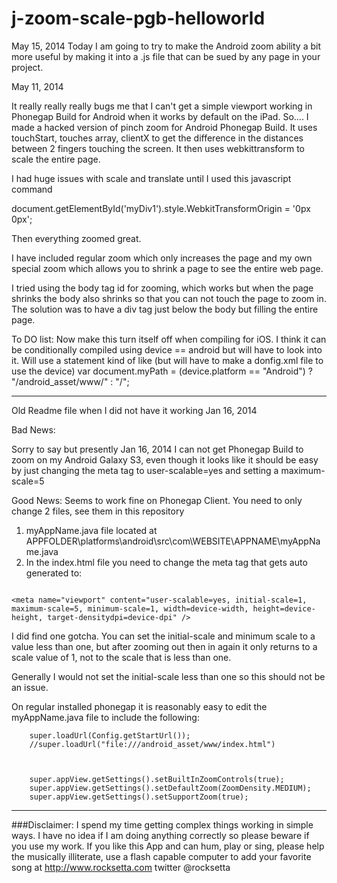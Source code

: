 j-zoom-scale-pgb-helloworld
======


May 15, 2014 Today I am going to try to make the Android zoom ability a bit more useful by making it into a .js file that can be sued by any page in your project.







May 11, 2014

It really really really bugs me that I can't get a simple viewport working in Phonegap Build for Android when it works by default on the iPad.  So.... I made a hacked version of pinch zoom for Android Phonegap Build. It uses touchStart, touches array, clientX to get the difference in the distances between 2 fingers touching the screen. It then uses webkittransform  to scale the entire page.


I had huge issues with scale and translate until I used this javascript command

document.getElementById('myDiv1').style.WebkitTransformOrigin = '0px 0px';

Then everything zoomed great.

I have included regular zoom which only increases the page and my own special zoom which allows you to shrink a page to see the entire web page.

I tried using the body tag id for zooming, which works but when the page shrinks the body also shrinks so that you can not touch the page to zoom in. The solution was to have a div tag just below the body but filling the entire page.




To DO list: Now make this turn itself off when compiling for iOS. I think it can be conditionally compiled using device == android but will have to look into it. Will use a statement kind of like  (but will have to make a donfig.xml file to use the device)
  var document.myPath = (device.platform == "Android") ? "/android_asset/www/" : "/";









----------------------------------------------------





Old Readme file when I did not have it working
Jan 16, 2014

Bad News:

Sorry to say but presently Jan 16, 2014 I can not get Phonegap Build to zoom on my Android Galaxy S3, even though it looks like it should be easy by just changing the meta tag to user-scalable=yes and setting a maximum-scale=5



Good News:
Seems to work fine on Phonegap Client. You need to only change 2 files, see them in this repository

1.  myAppName.java file located at  APPFOLDER\platforms\android\src\com\WEBSITE\APPNAME\myAppName.java
2.  In the index.html file you need to change the meta tag that gets auto generated to: 
 
```

<meta name="viewport" content="user-scalable=yes, initial-scale=1, maximum-scale=5, minimum-scale=1, width=device-width, height=device-height, target-densitydpi=device-dpi" />

```

I did find one gotcha. You can set the initial-scale and minimum scale to a value less than one, but after zooming out then in again it only returns to a scale value of 1, not to the scale that is less than one.

Generally I would not set the initial-scale less than one so this should not be an issue.

On regular installed phonegap it is reasonably easy to edit the myAppName.java file to include the following:


        super.loadUrl(Config.getStartUrl());
        //super.loadUrl("file:///android_asset/www/index.html")



        super.appView.getSettings().setBuiltInZoomControls(true);
        super.appView.getSettings().setDefaultZoom(ZoomDensity.MEDIUM);
        super.appView.getSettings().setSupportZoom(true);











************************************************************************************************************

###Disclaimer: I spend my time getting complex things working in simple ways. I have no idea if I am doing anything correctly so please beware if you use my work. If you like this App and can hum, play or sing, please help the musically illiterate, use a flash capable computer to add your favorite song at http://www.rocksetta.com      twitter @rocksetta 


